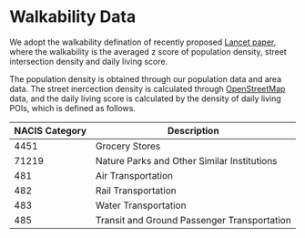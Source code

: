 # Walkability Data

We adopt the walkability defination of recently proposed [Lancet paper](https://www.thelancet.com/journals/langlo/article/PIIS2214-109X(22)00072-9/fulltext), where the walkability is the averaged z score of population density, street intersection density and daily living score.

The population density is obtained through our population data and area data. The street inercection density is calculated through [OpenStreetMap](https://www.openstreetmap.org/) data, and the daily living score is calculated by the density of daily living POIs, which is defined as follows.

| NACIS Category | Description |
| ----------- |  ----------- |
| 4451 | Grocery Stores |
| 71219| Nature Parks and Other Similar Institutions|
| 481 | Air Transportation |
| 482 | Rail Transportation |
| 483 | Water Transportation |
| 485 | Transit and Ground Passenger Transportation |
